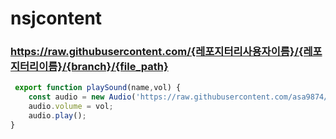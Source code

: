 # nsjcontent

### https://raw.githubusercontent.com/{레포지터리사용자이름}/{레포지터리이름}/{branch}/{file_path}

```javascript
 export function playSound(name,vol) {
    const audio = new Audio('https://raw.githubusercontent.com/asa9874/Github-User-Content/main/'+name+'.mp3');
    audio.volume = vol;
    audio.play();
}
```
